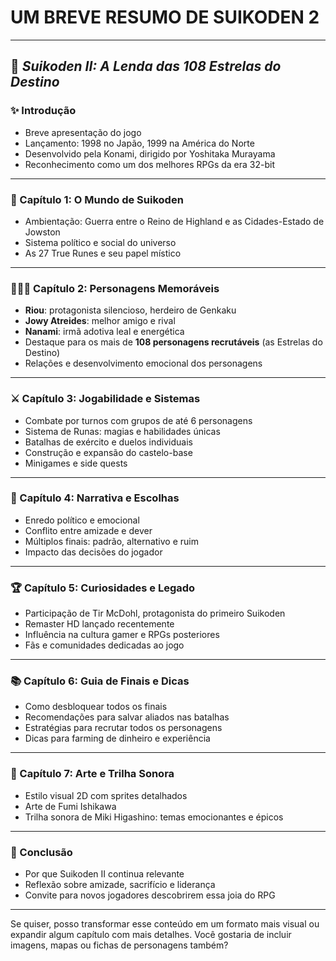 # UM BREVE RESUMO DE SUIKODEN 2

---

## 📘 *Suikoden II: A Lenda das 108 Estrelas do Destino*

### ✨ Introdução
- Breve apresentação do jogo
- Lançamento: 1998 no Japão, 1999 na América do Norte
- Desenvolvido pela Konami, dirigido por Yoshitaka Murayama
- Reconhecimento como um dos melhores RPGs da era 32-bit

---

### 🧭 Capítulo 1: O Mundo de Suikoden
- Ambientação: Guerra entre o Reino de Highland e as Cidades-Estado de Jowston
- Sistema político e social do universo
- As 27 True Runes e seu papel místico

---

### 🧑‍🤝‍🧑 Capítulo 2: Personagens Memoráveis
- **Riou**: protagonista silencioso, herdeiro de Genkaku
- **Jowy Atreides**: melhor amigo e rival
- **Nanami**: irmã adotiva leal e energética
- Destaque para os mais de **108 personagens recrutáveis** (as Estrelas do Destino)
- Relações e desenvolvimento emocional dos personagens

---

### ⚔️ Capítulo 3: Jogabilidade e Sistemas
- Combate por turnos com grupos de até 6 personagens
- Sistema de Runas: magias e habilidades únicas
- Batalhas de exército e duelos individuais
- Construção e expansão do castelo-base
- Minigames e side quests

---

### 🧩 Capítulo 4: Narrativa e Escolhas
- Enredo político e emocional
- Conflito entre amizade e dever
- Múltiplos finais: padrão, alternativo e ruim
- Impacto das decisões do jogador

---

### 🏆 Capítulo 5: Curiosidades e Legado
- Participação de Tir McDohl, protagonista do primeiro Suikoden
- Remaster HD lançado recentemente
- Influência na cultura gamer e RPGs posteriores
- Fãs e comunidades dedicadas ao jogo

---

### 📚 Capítulo 6: Guia de Finais e Dicas
- Como desbloquear todos os finais
- Recomendações para salvar aliados nas batalhas
- Estratégias para recrutar todos os personagens
- Dicas para farming de dinheiro e experiência

---

### 🎨 Capítulo 7: Arte e Trilha Sonora
- Estilo visual 2D com sprites detalhados
- Arte de Fumi Ishikawa
- Trilha sonora de Miki Higashino: temas emocionantes e épicos

---

### 📝 Conclusão
- Por que Suikoden II continua relevante
- Reflexão sobre amizade, sacrifício e liderança
- Convite para novos jogadores descobrirem essa joia do RPG

---

Se quiser, posso transformar esse conteúdo em um formato mais visual ou expandir algum capítulo com mais detalhes. Você gostaria de incluir imagens, mapas ou fichas de personagens também?
